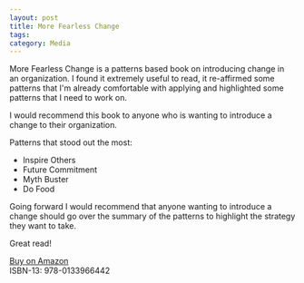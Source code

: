 ```yaml
---
layout: post
title: More Fearless Change
tags: 
category: Media
---
```

More Fearless Change is a patterns based book on introducing change in an organization. I found it extremely useful to read, it re-affirmed some patterns that I'm already comfortable with applying and highlighted some patterns that I need to work on.

I would recommend this book to anyone who is wanting to introduce a change to their organization.

Patterns that stood out the most:

* Inspire Others  
* Future Commitment  
* Myth Buster  
* Do Food

Going forward I would recommend that anyone wanting to introduce a change should go over the summary of the patterns to highlight the strategy they want to take.

Great read!

[Buy on Amazon](https://www.amazon.com/More-Fearless-Change-Strategies-Making/dp/0133966445)  
ISBN-13: 978-0133966442
